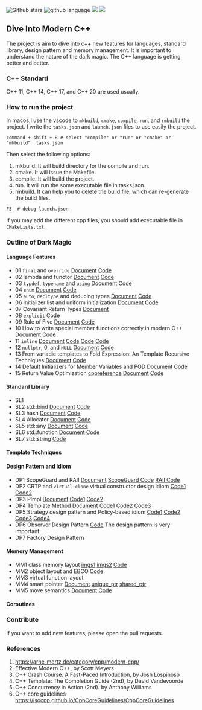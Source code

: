 ![Github stars](https://img.shields.io/github/stars/zjpedu/Dive-Into-Modern-CPP.svg)
![github language](https://img.shields.io/badge/language-C++-green.svg)
![](https://img.shields.io/github/license/zjpedu/Dive-Into-Modern-CPP.svg)
![](https://img.shields.io/github/forks/zjpedu/Dive-Into-Modern-CPP.svg)

## Dive Into Modern C++

The project is aim to dive into c++ new features for languages, standard library, design pattern and memory management.
It is important to understand the nature of the dark magic. The C++ language is getting better and better.

### C++ Standard

C++ 11, C++ 14, C++ 17, and C++ 20 are used usually.

### How to run the project

In macos,I use the vscode to `mkbuild`, `cmake`, `compile`, `run`, and `rmbuild` the project.
I write the `tasks.json` and `launch.json` files to use easily the project.

```shell
command + shift + B # select "compile" or "run" or "cmake" or "mkbuild"  tasks.json
```

Then select the following options:

1. mkbuild. It will build directory for the compile and run.
2. cmake. It will issue the Makefile.
3. compile. It will build the project.
4. run. It will run the some executable file in tasks.json.
5. rmbuild. It can help you to delete the build file, which can re-generate the build files.

```shell
F5  # debug launch.json
```

If you may add the different cpp files, you should add executable file in `CMakeLists.txt`.

### Outline of Dark Magic

#### Language Features
* 01 `final` and `override` [Document](https://github.com/jpzhu-edu/Dive-Into-Modern-CPP/blob/main/01_final_override.md) [Code](https://github.com/jpzhu-edu/Dive-Into-Modern-CPP/blob/main/01_final_override.cpp)
* 02 lambda and functor [Document](https://github.com/jpzhu-edu/Dive-Into-Modern-CPP/blob/main/02_lambda.md) [Code](https://github.com/jpzhu-edu/Dive-Into-Modern-CPP/blob/main/02_lambda.cpp)
* 03 `typdef`, `typename` and `using` [Document](https://github.com/jpzhu-edu/Dive-Into-Modern-CPP/blob/main/03_typedef_using.md) [Code](https://github.com/jpzhu-edu/Dive-Into-Modern-CPP/blob/main/03_typedef_using.cpp)
* 04 `enum` [Document](https://github.com/jpzhu-edu/Dive-Into-Modern-CPP/blob/main/04_enum.md) [Code](https://github.com/jpzhu-edu/Dive-Into-Modern-CPP/blob/main/04_enum.cpp)
* 05 `auto`, `decltype` and deducing types [Document](https://github.com/jpzhu-edu/Dive-Into-Modern-CPP/blob/main/05_auto_decltype.md) [Code](https://github.com/jpzhu-edu/Dive-Into-Modern-CPP/blob/main/05_auto_decltype.cpp)
* 06 initializer list and uniform initialization [Document](https://github.com/jpzhu-edu/Dive-Into-Modern-CPP/blob/main/06_initializer_list.md) [Code](https://github.com/jpzhu-edu/Dive-Into-Modern-CPP/blob/main/06_initializer_list.cpp)
* 07 Covariant Return Types [Document](https://quuxplusone.github.io/blog/2019/01/20/covariance-and-contravariance/)
* 08 `explicit` [Code](https://github.com/jpzhu-edu/Dive-Into-Modern-CPP/blob/main/08_explicit.cpp)
* 09 Rule of Five [Document](https://github.com/jpzhu-edu/Dive-Into-Modern-CPP/blob/main/09_rule_of_five.md) [Code](https://github.com/jpzhu-edu/Dive-Into-Modern-CPP/blob/main/09_rule_of_five.cpp)
* 10 How to write special member functions correctly in modern C++ [Document](https://github.com/jpzhu-edu/Dive-Into-Modern-CPP/blob/main/10_smfd.md) [Code](https://github.com/jpzhu-edu/Dive-Into-Modern-CPP/blob/main/10_smfd.cpp)
* 11 `inline` [Document](https://github.com/jpzhu-edu/Dive-Into-Modern-CPP/blob/main/11_inline.md) [Code](https://github.com/jpzhu-edu/Dive-Into-Modern-CPP/blob/main/11_inline.cpp) [Code](https://github.com/jpzhu-edu/Dive-Into-Modern-CPP/blob/main/test_inline_1.cpp) [Code](https://github.com/jpzhu-edu/Dive-Into-Modern-CPP/blob/main/test_inline_2.cpp)
* 12 `nullptr`, 0, and `NULL` [Document](https://github.com/jpzhu-edu/Dive-Into-Modern-CPP/blob/main/12_nullptr.md) [Code](https://github.com/jpzhu-edu/Dive-Into-Modern-CPP/blob/main/12_nullptr.cpp)
* 13 From variadic templates to Fold Expression: An Template Recursive Techniques [Document](https://github.com/jpzhu-edu/Dive-Into-Modern-CPP/blob/main/13_variadic_template.md) [Code](https://github.com/jpzhu-edu/Dive-Into-Modern-CPP/blob/main/13_variadic_template.cpp)
* 14 Default Initializers for Member Variables and POD [Document](https://github.com/jpzhu-edu/Dive-Into-Modern-CPP/blob/main/14_default_initializer.md) [Code](https://github.com/jpzhu-edu/Dive-Into-Modern-CPP/blob/main/14_default_initializer.cpp)
* 15 Return Value Optimization [cppreference](https://en.cppreference.com/w/cpp/language/copy_elision) [Document](https://github.com/jpzhu-edu/Dive-Into-Modern-CPP/blob/main/15_rvo.md) [Code](https://github.com/jpzhu-edu/Dive-Into-Modern-CPP/blob/main/15_rvo.cpp)


#### Standard Library

* SL1
* SL2 std::bind [Document]() [Code]()
* SL3 hash<T> [Document]() [Code]()
* SL4 Allocator [Document]() [Code]()
* SL5 std::any [Document](https://github.com/jpzhu-edu/Dive-Into-Modern-CPP/blob/main/sl5_any.md) [Code](https://github.com/jpzhu-edu/Dive-Into-Modern-CPP/blob/main/sl5_any.cpp)
* SL6 std::function [Document]() [Code]()
* SL7 std::string [Code](https://github.com/jpzhu-edu/Dive-Into-Modern-CPP/blob/main/sl7_my_string.cpp)


#### Template Techniques


#### Design Pattern and Idiom

* DP1 ScopeGuard and RAII [Document]() [ScopeGuard Code](https://github.com/jpzhu-edu/Dive-Into-Modern-CPP/blob/main/dp1_scopeguard.cpp) [RAII Code](https://github.com/jpzhu-edu/Dive-Into-Modern-CPP/blob/main/dp1_raii.cpp)
* DP2 CRTP and `virtual clone` virtual constructor design idiom [Code1](https://github.com/jpzhu-edu/Dive-Into-Modern-CPP/blob/main/dp2_crtp_virtual_clone.cpp) [Code2](https://github.com/jpzhu-edu/Dive-Into-Modern-CPP/blob/main/dp2_crtp.cpp)
* DP3 PImpl [Document](https://github.com/jpzhu-edu/Dive-Into-Modern-CPP/blob/main/Pimpl/dp3_Pimpl_idiom.md) [Code1](https://github.com/jpzhu-edu/Dive-Into-Modern-CPP/blob/main/Pimpl/dp3_Pimpl_idiom.cpp) [Code2](https://github.com/jpzhu-edu/Dive-Into-Modern-CPP/blob/main/Pimpl/abi.h)
* DP4 Template Method [Document](https://github.com/jpzhu-edu/Dive-Into-Modern-CPP/blob/main/template_method/dp4_template_method.md) [Code1](https://github.com/jpzhu-edu/Dive-Into-Modern-CPP/blob/main/template_method/dp4_template_method_1.cpp) [Code2](https://github.com/jpzhu-edu/Dive-Into-Modern-CPP/blob/main/template_method/dp4_template_method_2.cpp) [Code3](https://github.com/jpzhu-edu/Dive-Into-Modern-CPP/blob/main/template_method/dp4_crtp_template_method.cpp)
* DP5 Strategy design pattern and Policy-based idiom [Code1](https://github.com/jpzhu-edu/Dive-Into-Modern-CPP/blob/main/strategy/dp5_strategy_1.cpp) [Code2](https://github.com/jpzhu-edu/Dive-Into-Modern-CPP/blob/main/strategy/dp5_strategy_2.cpp) [Code3](https://github.com/jpzhu-edu/Dive-Into-Modern-CPP/blob/main/strategy/dp5_policy_1.cpp) [Code4](https://github.com/jpzhu-edu/Dive-Into-Modern-CPP/blob/main/strategy/dp5_policy_2.cpp)
* DP6 Observer Design Pattern [Code](https://github.com/jpzhu-edu/Dive-Into-Modern-CPP/blob/main/observer) The design pattern is very important.
* DP7 Factory Design Pattern

#### Memory Management

* MM1 class memory layout [imgs1](https://github.com/zjpedu/Dive-Into-Modern-CPP/blob/main/imgs/memory_align_1.jpeg) [imgs2](https://github.com/zjpedu/Dive-Into-Modern-CPP/blob/main/imgs/memory_align_2.jpeg) [Code](https://github.com/jpzhu-edu/Dive-Into-Modern-CPP/blob/main/mm1_memory_layout.cpp)
* MM2 object layout and EBCO [Code](https://github.com/jpzhu-edu/Dive-Into-Modern-CPP/blob/main/mm2_object_layout_ebco.cpp)
* MM3 virtual function layout
* MM4 smart pointer [Document](https://github.com/jpzhu-edu/Dive-Into-Modern-CPP/blob/main/smart-pointer/mm4_smart_pointer.md) [unique_ptr](https://github.com/jpzhu-edu/Dive_Into_Modern_CPP/blob/main/smart_pointer/mm4_smart_pointer_unique.cpp) [shared_ptr](https://github.com/jpzhu-edu/Dive_Into_Modern_CPP/blob/main/smart_pointer/mm4_smart_pointer_shared.cpp)
* MM5 move semantics [Document]() [Code]()


#### Coroutines


### Contribute

If you want to add new features, please open the pull requests.

### References

1. https://arne-mertz.de/category/cpp/modern-cpp/
2. Effective Modern C++, by Scott Meyers
3. C++ Crash Course: A Fast-Paced Introduction, by Josh Lospinoso
4. C++ Template: The Completion Guide (2nd), by David Vandevoorde
5. C++ Concurrency in Action (2nd). by Anthony Williams
6. C++ core guidelines https://isocpp.github.io/CppCoreGuidelines/CppCoreGuidelines

